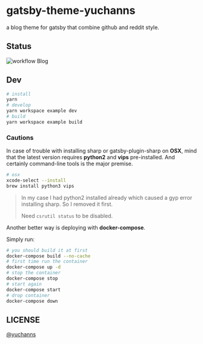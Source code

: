 # gatsby-theme-yuchanns
a blog theme for gatsby that combine github and reddit style.

## Status
![workflow Blog](https://github.com/yuchanns/gatsby-theme-yuchanns/workflows/Blog/badge.svg)

## Dev
```sh
# install
yarn
# develop
yarn workspace example dev
# build
yarn workspace example build
```
### Cautions
In case of trouble with installing sharp or gatsby-plugin-sharp on **OSX**, mind that the latest version requires **python2** and **vips** pre-installed. And certainly command-line tools is the major premise.
```sh
# osx
xcode-select --install
brew install python3 vips
```
> In my case I had python2 installed already which caused a gyp error installing sharp. So I removed it first.
>
> Need `csrutil status` to be disabled.

Another better way is deploying with **docker-compose**.

Simply run:
```sh
# you should build it at first
docker-compose build --no-cache
# first time run the container
docker-compose up -d
# stop the container
docker-compose stop
# start again
docker-compose start
# drop container
docker-compose down
```

## LICENSE
[@yuchanns](yuchanns/LICENSE)
